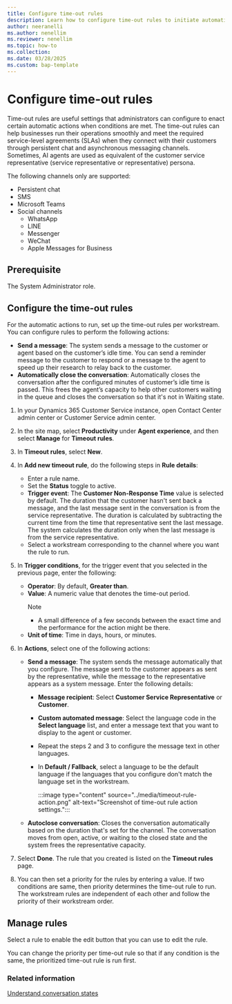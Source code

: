 ```yaml
---
title: Configure time-out rules
description: Learn how to configure time-out rules to initiate automatic actions and significantly improve agent productivity.
author: neeranelli
ms.author: nenellim
ms.reviewer: nenellim
ms.topic: how-to 
ms.collection: 
ms.date: 03/28/2025
ms.custom: bap-template
---
```


# Configure time-out rules

Time-out rules are useful settings that administrators can configure to enact certain automatic actions when conditions are met. The time-out rules can help businesses run their operations smoothly and meet the required service-level agreements (SLAs) when they connect with their customers through persistent chat and asynchronous messaging channels. Sometimes, AI agents are used as equivalent of the customer service representative (service representative or representative) persona.

The following channels only are supported:

- Persistent chat
- SMS
- Microsoft Teams
- Social channels
    - WhatsApp
    - LINE
    - Messenger
    - WeChat
    - Apple Messages for Business 


## Prerequisite

The System Administrator role.

## Configure the time-out rules

For the automatic actions to run, set up the time-out rules per workstream. You can configure rules to perform the following actions:

- **Send a message**: The system sends a message to the customer or agent based on the customer’s idle time. You can send a reminder message to the customer to respond or a message to the agent to speed up their research to relay back to the customer.
- **Automatically close the conversation**: Automatically closes the conversation after the configured minutes of customer’s idle time is passed. This frees the agent’s capacity to help other customers waiting in the queue and closes the conversation so that it's not in Waiting state.

1. In your Dynamics 365 Customer Service instance, open Contact Center admin center or Customer Service admin center.

1. In the site map, select **Productivity** under **Agent experience**, and then select **Manage** for **Timeout rules**.
1. In **Timeout rules**, select **New**.
1. In **Add new timeout rule**, do the following steps in **Rule details**:
   - Enter a rule name.
   - Set the **Status** toggle to active.
   - **Trigger event**: The **Customer Non-Response Time** value is selected by default. The duration that the customer hasn't sent back a message, and the last message sent in the conversation is from the service representative. The duration is calculated by subtracting the current time from the time that representative sent the last message. The system calculates the duration only when the last message is from the service representative.
   - Select a workstream corresponding to the channel where you want the rule to run.
1. In **Trigger conditions**, for the trigger event that you selected in the previous page, enter the following:
   - **Operator**: By default, **Greater than**.
   - **Value**: A numeric value that denotes the time-out period.
     > [!NOTE]
     > - A small difference of a few seconds between the exact time and the performance for the action might be there.
   - **Unit of time**: Time in days, hours, or minutes.
1. In **Actions**, select one of the following actions:
   - **Send a message**: The system sends the message automatically that you configure. The message sent to the customer appears as sent by the representative, while the message to the representative appears as a system message. Enter the following details:
      - **Message recipient**: Select **Customer Service Representative** or **Customer**.
      - **Custom automated message**: Select the language code in the **Select language** list, and enter a message text that you want to display to the agent or customer.
      - Repeat the steps 2 and 3 to configure the message text in other languages.
      - In **Default / Fallback**, select a language to be the default language if the languages that you configure don't match the language set in the workstream.
           
        :::image type="content" source="../media/timeout-rule-action.png" alt-text="Screenshot of time-out rule action settings.":::

   - **Autoclose conversation**: Closes the conversation automatically based on the duration that's set for the channel. The conversation moves from open, active, or waiting to the closed state and the system frees the representative capacity.
1. Select **Done**. The rule that you created is listed on the **Timeout rules** page. 
1. You can then set a priority for the rules by entering a value. If two conditions are same, then priority determines the time-out rule to run. The workstream rules are independent of each other and follow the priority of their workstream order.

## Manage rules

Select a rule to enable the edit button that you can use to edit the rule.

You can change the priority per time-out rule so that if any condition is the same, the prioritized time-out rule is run first.

### Related information

[Understand conversation states](../use/oc-conversation-state.md)  